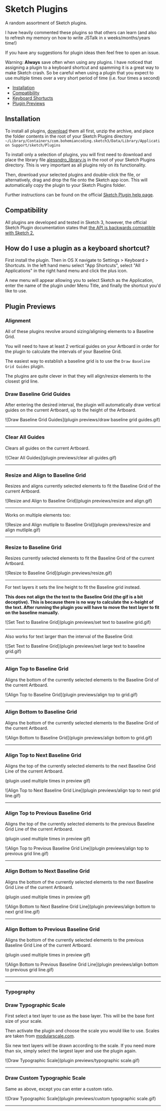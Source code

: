 # Sketch Plugins

A random assortment of Sketch plugins.

I have heavily commented these plugins so that others can learn (and also to refresh
my memory on how to write JSTalk in x weeks/months/years time!)

If you have any suggestions for plugin ideas then feel free to open an issue.

Warning: **Always** save often when using any plugins. I have noticed that assigning a plugin to a
keyboard shortcut and spamming it is a great way to make Sketch crash. So be careful when using a plugin
that you expect to use multiple times over a very short period of time (i.e. four times a second)

- [Installation](#installation)
- [Compatibility](#compatibility)
- [Keyboard Shortucts](#how-do-i-use-a-plugin-as-a-keyboard-shortcut)
- [Plugin Previews](#plugin-previews)

## Installation

To install all plugins, [download](https://github.com/alessndro/sketch-plugins/zipball/master) them all first, unzip the archive, and place the folder contents in the root of your Sketch Plugins directory ``~/Library/Containers/com.bohemiancoding.sketch3/Data/Library/Application Support/sketch/Plugins``

To install only a selection of plugins, you will first need to download and place the library file [alessndro_library.js](alessndro_library.js) in the root of your Sketch Plugins directory. This is very important as all plugins rely on its functionality.

Then, download your selected plugins and double-click the file, or alternatively, drag and drop the file onto the Sketch app icon. This will automatically copy the plugin to your Sketch Plugins folder.

Further instructions can be found on the official [Sketch Plugin help page](http://bohemiancoding.com/sketch/support/developer/01-introduction/01.html).

## Compatibility

All plugins are developed and tested in Sketch 3, however, the official Sketch Plugin documentation
states that [the API is backwards compatible with Sketch 2.](http://bohemiancoding.com/sketch/support/developer/03-reference/00.html)

## How do I use a plugin as a keyboard shortcut?

First install the plugin. Then in OS X navigate to Settings > Keyboard > Shortcuts. In the left hand menu select "App Shortcuts", select "All Applications" in the right hand menu and click the plus icon.

A new menu will appear allowing you to select Sketch as the Application, enter the name of the plugin under Menu Title, and finally the shortcut you'd like to use.

## Plugin Previews

### Alignment

All of these plugins revolve around sizing/aligning elements to a Baseline Grid.

You will need to have at least 2 vertical guides on your Artboard in order for the
plugin to calculate the intervals of your Baseline Grid.

The easiest way to establish a baseline grid is to use the ``Draw Baseline Grid Guides`` plugin.

The plugins are quite clever in that they will align/resize elements to the closest
grid line.

### Draw Baseline Grid Guides

After entering the desired interval, the plugin will automatically draw vertical guides on the current
Artboard, up to the height of the Artboard.

![Draw Baseline Grid Guides](plugin previews/draw baseline grid guides.gif)

----

### Clear All Guides

Clears all guides on the current Artboard.

![Clear All Guides](plugin previews/clear all guides.gif)

----

### Resize and Align to Baseline Grid

Resizes and aligns currently selected elements to fit the Baseline Grid of the current Artboard.

![Resize and Align to Baseline Grid](plugin previews/resize and align.gif)

----

Works on multiple elements too:

![Resize and Align mutliple to Baseline Grid](plugin previews/resize and align mutliple.gif)

----

### Resize to Baseline Grid

Resizes currently selected elements to fit the Baseline Grid of the current Artboard.

![Resize to Baseline Grid](plugin previews/resize.gif)

----

For text layers it sets the line height to fit the Baseline grid instead.

**This does not align the the text to the Baseline Grid (the gif is a bit deceptive). This is
because there is no way to calculate the x-height of the text. After running the plugin you
will have to move the text layer to fit on the baseline manually.**

![Set Text to Baseline Grid](plugin previews/set text to baseline grid.gif)

----

Also works for text larger than the interval of the Baseline Grid:

![Set Text to Baseline Grid](plugin previews/set large text to baseline grid.gif)

----

### Align Top to Baseline Grid

Aligns the bottom of the currently selected elements to the Baseline Grid of the current Artboard.

![Align Top to Baseline Grid](plugin previews/align top to grid.gif)

----

### Align Bottom to Baseline Grid

Aligns the bottom of the currently selected elements to the Baseline Grid of the current Artboard.

![Align Bottom to Baseline Grid](plugin previews/align bottom to grid.gif)

----

### Align Top to Next Baseline Grid

Aligns the top of the currently selected elements to the next Baseline Grid Line of the current Artboard.

(plugin used multiple times in preview gif)

![Align Top to Next Baseline Grid Line](plugin previews/align top to next grid line.gif)

----

### Align Top to Previous Baseline Grid

Aligns the top of the currently selected elements to the previous Baseline Grid Line of the current Artboard.

(plugin used multiple times in preview gif)

![Align Top to Previous Baseline Grid Line](plugin previews/align top to previous grid line.gif)

----

### Align Bottom to Next Baseline Grid

Aligns the bottom of the currently selected elements to the next Baseline Grid Line of the current Artboard.

(plugin used multiple times in preview gif)

![Align Bottom to Next Baseline Grid Line](plugin previews/align bottom to next grid line.gif)

----

### Align Bottom to Previous Baseline Grid

Aligns the bottom of the currently selected elements to the previous Baseline Grid Line of the current Artboard.

(plugin used multiple times in preview gif)

![Align Bottom to Previous Baseline Grid Line](plugin previews/align bottom to previous grid line.gif)

----

----

### Typography

### Draw Typographic Scale

First select a text layer to use as the base layer. This will be the base font size of your scale. 

Then activate the plugin and choose the scale you would like to use. Scales are taken from [modularscale.com](http://modularscale.com).

Six new text layers will be drawn according to the scale. If you need more than six, simply select the largest layer and use the plugin again.

![Draw Typographic Scale](plugin previews/typographic scale.gif)

----

### Draw Custom Typographic Scale

Same as above, except you can enter a custom ratio.

![Draw Typographic Scale](plugin previews/custom typographic scale.gif)

----


